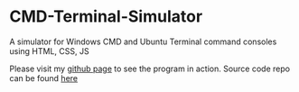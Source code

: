 # CMD-Terminal-Simulator
A simulator for Windows CMD and Ubuntu Terminal command consoles using HTML, CSS, JS

Please visit my [github page](https://vuila9.github.io/projects/CMD_Terminal_Simulator/CMD_Terminal_Simulator.html) to see the program in action.
Source code repo can be found [here](https://github.com/vuila9/vuila9.github.io/tree/main/projects/CMD_Terminal_Simulator)
